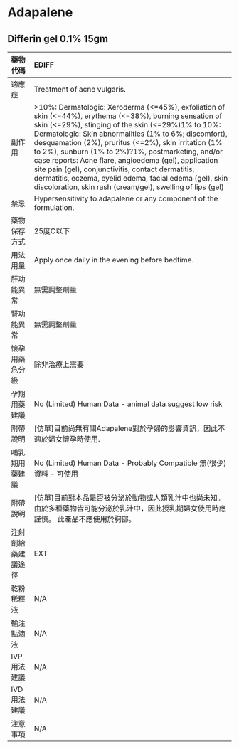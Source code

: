 # Adapalene

## Differin gel 0.1% 15gm

| 藥物代碼 | EDIFF |
| :--- | :--- |
| 適應症 | Treatment of acne vulgaris. |
| 副作用 | &gt;10%: Dermatologic: Xeroderma \(&lt;=45%\), exfoliation of skin \(&lt;=44%\), erythema \(&lt;=38%\), burning sensation of skin \(&lt;=29%\), stinging of the skin \(&lt;=29%\)1% to 10%: Dermatologic: Skin abnormalities \(1% to 6%; discomfort\), desquamation \(2%\), pruritus \(&lt;=2%\), skin irritation \(1% to 2%\), sunburn \(1% to 2%\)?1%, postmarketing, and/or case reports: Acne flare, angioedema \(gel\), application site pain \(gel\), conjunctivitis, contact dermatitis, dermatitis, eczema, eyelid edema, facial edema \(gel\), skin discoloration, skin rash \(cream/gel\), swelling of lips \(gel\) |
| 禁忌 | Hypersensitivity to adapalene or any component of the formulation. |
| 藥物保存方式 | 25度C以下 |
| 用法用量 | Apply once daily in the evening before bedtime. |
| 肝功能異常 | 無需調整劑量 |
| 腎功能異常 | 無需調整劑量 |
| 懷孕用藥危分級 | 除非治療上需要 |
| 孕期用藥建議 | No \(Limited\) Human Data - animal data suggest low risk |
| 附帶說明 | \[仿單\]目前尚無有關Adapalene對於孕婦的影響資訊，因此不適於婦女懷孕時使用. |
| 哺乳期用藥建議 | No \(Limited\) Human Data - Probably Compatible 無\(很少\)資料 - 可使用 |
| 附帶說明 | \[仿單\]目前對本品是否被分泌於動物或人類乳汁中也尚未知。 由於多種藥物皆可能分泌於乳汁中，因此授乳期婦女使用時應謹慎。 此產品不應使用於胸部。 |
| 注射劑給藥建議途徑 | EXT |
| 乾粉稀釋液 | N/A |
| 輸注點滴液 | N/A |
| IVP 用法建議 | N/A |
| IVD 用法建議 | N/A |
| 注意事項 | N/A |

